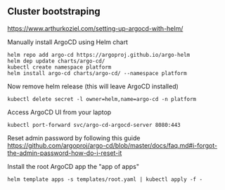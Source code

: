 ## Cluster bootstraping
https://www.arthurkoziel.com/setting-up-argocd-with-helm/

Manually install ArgoCD using Helm chart
```
helm repo add argo-cd https://argoproj.github.io/argo-helm
helm dep update charts/argo-cd/
kubectl create namespace platform
helm install argo-cd charts/argo-cd/ --namespace platform
```

Now remove helm release (this will leave ArgoCD installed)
```
kubectl delete secret -l owner=helm,name=argo-cd -n platform
```

Access ArgoCD UI from your laptop
```
kubectl port-forward svc/argo-cd-argocd-server 8080:443
```
Reset admin password by following this guide
https://github.com/argoproj/argo-cd/blob/master/docs/faq.md#i-forgot-the-admin-password-how-do-i-reset-it


Install the root ArgoCD app the "app of apps"
```
helm template apps -s templates/root.yaml | kubectl apply -f -
```
